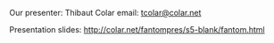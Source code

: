 Our presenter: Thibaut Colar
email: tcolar@colar.net

Presentation slides: http://colar.net/fantompres/s5-blank/fantom.html

